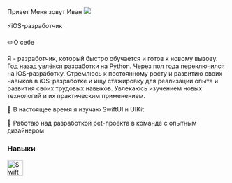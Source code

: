Привет Меня зовут Иван ![](https://user-images.githubusercontent.com/18350557/176309783-0785949b-9127-417c-8b55-ab5a4333674e.gif)


⚡iOS-разработчик 


✏️О себе

Я - разработчик, который быстро обучается и готов к новому вызову. 
Год назад увлёкся разработки на Python. Через пол года переключился на iOS-разработку. 
Стремлюсь к постоянному росту и развитию своих навыков в iOS-разработке и ищу стажировку для реализации опыта и развития своих трудовых навыков. 
Увлекаюсь изучением новых технологий и их практическим применением. 

🧠 В настоящее время я изучаю SwiftUI и UIKit

🚀 Работаю над разработкой pet-проекта в команде с опытным дизайнером

### Навыки

<p align="left">
<a href="https://developer.apple.com/swift/" target="_blank" rel="noreferrer"><img src="https://raw.githubusercontent. com/danielcranney/readme-generator/main/public/icons/skills/swift-colored.svg" width="36" height="36" alt="Swift" /></a>
</p>

